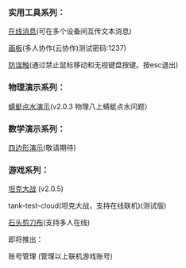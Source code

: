 ### 实用工具系列：

[在线消息](https://game.szy-szy.top/message)(可在多个设备间互传文本消息)  

[画板](https://game.szy-szy.top/paint)(多人协作(云协作)测试密码:1237)  

[防误触](https://game.szy-szy.top/no-touch)(通过禁止鼠标移动和无视键盘按键。按esc退出)  

### 物理演示系列：  

[蜻蜓点水演示](https://game.szy-szy.top/wl/qt)(v2.0.3 物理八上蜻蜓点水问题） 

 ### 数学演示系列：

 [四边形演示](https://game.szy-szy.top/sx/demo)(敬请期待)
 
### 游戏系列：

[坦克大战](https://game.szy-szy.top/tank-test) (v2.0.5)  

tank-test-cloud(坦克大战，支持在线联机)(测试版)  

[石头剪刀布](https://game.szy-szy.top/rock-paper-scissors.html)(支持多人在线)  

即将推出：  

账号管理 (管理以上联机游戏账号)
